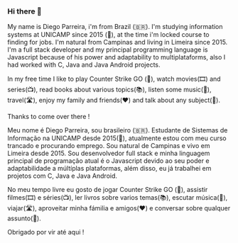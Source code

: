 ### Hi there 👋

My name is Diego Parreira, i'm from Brazil (🇧🇷). I'm studying information systems at UNICAMP since 2015 (🤖), at the time i'm locked course to finding for jobs. I'm natural from Campinas and living in Limeira since 2015. I'm a full stack developer and my principal programming language is Javascript because of his power and adaptability to multiplataforms, also I had worked with C, Java and Java Android projects.

In my free time I like to play Counter Strike GO (👻), watch movies(🎞️) and series(📺), read books about various topics(📚), listen some music(🎵), travel(🛣), enjoy my family and friends(❤) and talk about any subject(🖖).

Thanks to come over there !

Meu nome é Diego Parreira, sou brasileiro (🇧🇷). Estudante de Sistemas de Informação na UNICAMP desde 2015(🤖), atualmente estou com meu curso trancado e procurando emprego. Sou natural de Campinas e vivo em Limeira desde 2015. Sou desenvolvedor full stack e minha linguagem principal de programação atual é o Javascript devido ao seu poder e adaptabilidade a múltíplas plataformas, além disso, eu já trabalhei em projetos com C, Java e Java Android.

No meu tempo livre eu gosto de jogar Counter Strike GO (👻), assistir filmes(🎞️) e séries(📺), ler livros sobre varios temas(📚), escutar música(🎵), viajar(🛣), aproveitar minha fámilia e amigos(❤) e conversar sobre qualquer assunto(🖖).

Obrigado por vir até aqui !
<!--
**diegoparreira/diegoparreira** is a ✨ _special_ ✨ repository because its `README.md` (this file) appears on your GitHub profile.

Here are some ideas to get you started:

- 🔭 I’m currently working on ...
- 🌱 I’m currently learning ...
- 👯 I’m looking to collaborate on ...
- 🤔 I’m looking for help with ...
- 💬 Ask me about ...
- 📫 How to reach me: ...
- 😄 Pronouns: ...
- ⚡ Fun fact: ...
-->
